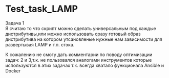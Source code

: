 # Test_task_LAMP
Задача 1<br>
Я считаю то что скрипт можно сделать универсальным под каждые дистрибутивы,или можно использовать сразу готовый образ дистрибутива на котором утсановленые нужные нам зависимости для развертывая LAMP и т.п. стэка.

К сожалению не смогу дать комментарии по поводу оптимизации задач: 2 и 3,т.к. не пользовался аналогами инструментов которые используются в этих задачах т.к. всегда хватало функционала Ansible и Docker
